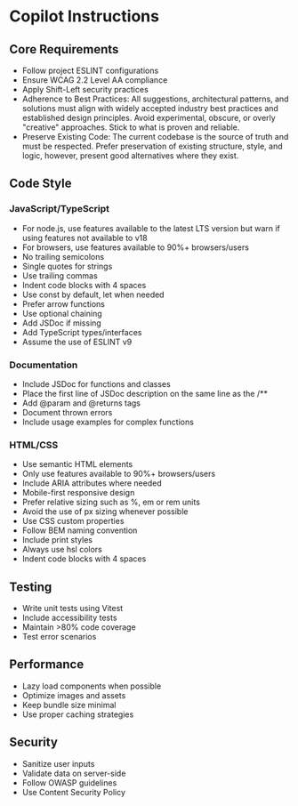 # Copilot Instructions

## Core Requirements

- Follow project ESLINT configurations
- Ensure WCAG 2.2 Level AA compliance
- Apply Shift-Left security practices
- Adherence to Best Practices: All suggestions, architectural patterns, and solutions must align with widely accepted industry best practices and established design principles. Avoid experimental, obscure, or overly "creative" approaches. Stick to what is proven and reliable.
- Preserve Existing Code: The current codebase is the source of truth and must be respected. Prefer preservation of existing structure, style, and logic, however, present good alternatives where they exist.

## Code Style

### JavaScript/TypeScript

- For node.js, use features available to the latest LTS version but warn if using features not available to v18
- For browsers, use features available to 90%+ browsers/users
- No trailing semicolons
- Single quotes for strings
- Use trailing commas
- Indent code blocks with 4 spaces
- Use const by default, let when needed
- Prefer arrow functions
- Use optional chaining
- Add JSDoc if missing
- Add TypeScript types/interfaces
- Assume the use of ESLINT v9

### Documentation

- Include JSDoc for functions and classes
- Place the first line of JSDoc description on the same line as the /**
- Add @param and @returns tags
- Document thrown errors
- Include usage examples for complex functions

### HTML/CSS

- Use semantic HTML elements
- Only use features available to 90%+ browsers/users
- Include ARIA attributes where needed
- Mobile-first responsive design
- Prefer relative sizing such as %, em or rem units
- Avoid the use of px sizing whenever possible
- Use CSS custom properties
- Follow BEM naming convention
- Include print styles
- Always use hsl colors
- Indent code blocks with 4 spaces

## Testing

- Write unit tests using Vitest
- Include accessibility tests
- Maintain >80% code coverage
- Test error scenarios

## Performance

- Lazy load components when possible
- Optimize images and assets
- Keep bundle size minimal
- Use proper caching strategies

## Security

- Sanitize user inputs
- Validate data on server-side
- Follow OWASP guidelines
- Use Content Security Policy
